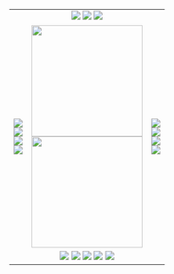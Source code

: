 <table class="table">
  <tr>
    <td colspan="3" align="center">
      <!-- Top badges -->
      <img src="https://img.shields.io/badge/NHL-black?logo=nhl&logoColor=red" />
      <img src="https://img.shields.io/badge/SpaceX-black?logo=SpaceX&logoColor=white" />
      <img src="https://img.shields.io/badge/ChatGPT-74aa9c?logo=openai&logoColor=white" />
    </td>
  </tr>
  <tr>
    <td align="center" valign="middle">
      <!-- Left vertical badges -->
      <img src="https://img.shields.io/badge/Java-ED1F26?style=flat-square&logo=openjdk" /><br/>
      <img src="https://custom-icon-badges.demolab.com/badge/C%23-%23239120.svg?logo=cshrp&logoColor=white" /><br/>
      <img src="https://img.shields.io/badge/Python-3776AB?logo=python&logoColor=fff" /><br/>
      <img src="https://img.shields.io/badge/Go-%2300ADD8.svg?&logo=go&logoColor=white" />
    </td>
    <td align="center">
      <!-- Center cards -->
      <img height="200" src="https://github-readme-stats.vercel.app/api/top-langs/?username=chad-111&hide_progress=true&show_icons=true&theme=dark&hide_border=true" />
      <br/>
      <img height="200" src="https://github-readme-stats.vercel.app/api/wakatime?username=@chado&layout=compact&theme=dark&show_icons=true&hide_border=true" />
    </td>
    <td align="center" valign="middle">
      <!-- Right vertical badges -->
      <img src="https://img.shields.io/badge/-Raspberry%20Pi-C51A4A?style=flat-square&logo=raspberry-pi" /><br/>
      <img src="https://img.shields.io/badge/Docker-2496ED?logo=docker&logoColor=fff" /><br/>
      <img src="https://img.shields.io/badge/Bootstrap-7952B3?logo=bootstrap&logoColor=fff" /><br/>
      <img src="https://img.shields.io/badge/Chart.js-FF6384?logo=chartdotjs&logoColor=fff" />
    </td>
  </tr>
  <tr>
    <td colspan="3" align="center" valign="middle">
      <!-- Bottom badges -->
      <img src="https://custom-icon-badges.demolab.com/badge/Visual%20Studio%20Code-0078d7.svg?logo=vsc&logoColor=white" />
      <img src="https://img.shields.io/badge/React-%2320232a.svg?logo=react&logoColor=%2361DAFB" />
      <img src="https://img.shields.io/badge/CSS-1572B6?logo=css3&logoColor=fff" />
      <img src="https://img.shields.io/badge/HTML-%23E34F26.svg?logo=html5&logoColor=white" />
      <img src="https://img.shields.io/badge/-Material--UI-181717?style=flat-square&logo=mui" />
    </td>
  </tr>
</table>
